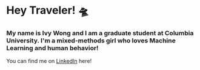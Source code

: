 # Hey Traveler! 🛸

### My name is Ivy Wong and I am a graduate student at Columbia University. I'm a mixed-methods girl who loves Machine Learning and human behavior!

You can find me on [LinkedIn](https://www.linkedin.com/in/ivy2208/) here!



<!--
**ivster/ivster** is a ✨ _special_ ✨ repository because its `README.md` (this file) appears on your GitHub profile.

Here are some ideas to get you started:

- 🔭 I’m currently working on ...
- 🌱 I’m currently learning ...
- 👯 I’m looking to collaborate on ...
- 🤔 I’m looking for help with ...
- 💬 Ask me about ...
- 📫 How to reach me: ...
- 😄 Pronouns: ...
- ⚡ Fun fact: ...
-->
